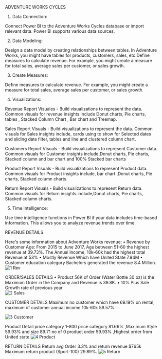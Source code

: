 ADVENTURE WORKS CYCLES

1) Data Connection:

Connect Power BI to the Adventure Works Cycles database or import relevant data. Power BI supports various data sources.

2) Data Modeling:

Design a data model by creating relationships between tables. In Adventure Works, you might have tables for products,
customers, sales, etc.Define measures to calculate revenue. For example, you might create a measure for total sales, 
average sales per customer, or sales growth.

3) Create Measures:

Define measures to calculate revenue. For example, you might create a measure for total sales, average sales per customer, or sales growth.


4) Visualizations:

Revenue Report Visuales - Build visualizations to represent the data. Common visuals for revenue insights include Donut charts, Pie charts, tables , Stacked Column Chart , Bar chart  and Treemap.

Sales Report Visuals - Build visualizations to represent the data. Common visuals for Sales insights include, cards using to show for Selected dates and sliding date filter, tables and line and clustered column chart.

Customers Report Visuals - Build visualizations to represent Customer data. Common visuals for Customer insights include,Donut charts, Pie charts, Stacked column and bar chart and 100% Stacked bar charts

Product Report Visuals - Build visualizations to represent Product data. Common visuals for Product insights include, bar chart ,Donut charts, Pie charts, Stacked column charts.

Return Report Visuals - Build visualizations to represent Return data. Common visuals for Return insights include,Donut charts, Pie charts, Stacked column charts.

5) Time Intelligence:

Use time intelligence functions in Power BI if your data includes time-based information. This allows you to analyze revenue trends over time.






REVENUE DETAILS

Here's some information about Adventure Works revenue: 
•	Revenue by Customer Age: From 2015 to June 2017, Age between 51-60 the highest revenue at 39.73%. The Annual Income, 
10k-60k had the highest total Revenue at 53%
•	Mostly Revenue Which have United State 7.94M
•	 Customer education category Bachelors generated the revenue 8.4 Million. 
![1 Rev](https://github.com/Artofnew/Adventure-Work/assets/139541578/d1f538d9-a18f-46eb-81db-65695d5eba31)


ORDER/SALES DETAILS
•	Product 56K of Order (Water Bottle 30 oz) is the Maximum Order in the Company and Revenue is 39.8K.
•	10% Plus Sale Growth rate of previous year  
![2 Sales](https://github.com/Artofnew/Adventure-Work/assets/139541578/8c9822ad-077d-4a87-90ea-b2993712e028)

CUSTOMER DETAILS
Maximum no customer which have 69.19% on rental, maximum of customer annual income 10k-60k 59.57%

![3 Customer](https://github.com/Artofnew/Adventure-Work/assets/139541578/6ed9e24c-db49-4097-a002-15621f8f71e0)


Product Detail 
price category 1-800  price category 81.66% ,Maximum Style 59.93% and size 89.71 no of 0 product order 59.93% ,Highest order from United state
![4 Product](https://github.com/Artofnew/Adventure-Work/assets/139541578/c1450d37-abff-4598-89cf-05e65c362b79)



RETURN DETAILS
Return avg Order 3.3% and return revenue $765k   Maximum return product (Sport-100) 29.89%.
![5 Return](https://github.com/Artofnew/Adventure-Work/assets/139541578/739f4118-4452-47d4-9662-57217d74212d)




